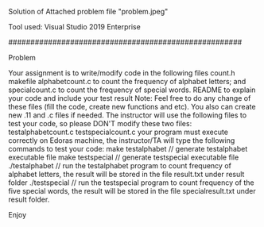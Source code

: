 Solution of Attached problem file "problem.jpeg"

Tool used: Visual Studio 2019 Enterprise 

#####################################################

Problem

Your assignment is to write/modify code in the following files
count.h
makefile
alphabetcount.c to count the frequency of alphabet letters; and
specialcount.c to count the frequency of special words.
README to explain your code and include your test result
Note: Feel free to do any change of these files (fill the code, create new functions and etc). You also can create new .11
and .c files if needed.
The instructor will use the following files to test your code, so please DON'T modify these two files:
testalphabetcount.c
testspecialcount.c
your program must execute correctly on Edoras machine, the instructor/TA will type the following commands to test
your code:
make testalphabet // generate testalphabet executable file
make testspecial // generate testspecial executable file
./testalphabet // run the testalphabet program to count frequency of alphabet letters, the result will be stored in the
file result.txt under result folder
./testspecial
// run the testspecial program to count frequency of the five special words, the result will be stored in
the file specialresult.txt under result folder.



Enjoy
